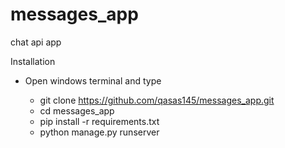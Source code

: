 # messages_app
chat api app 

Installation

- Open windows terminal and type 

    - git clone https://github.com/qasas145/messages_app.git
    - cd messages_app
    - pip install -r requirements.txt
    - python manage.py runserver